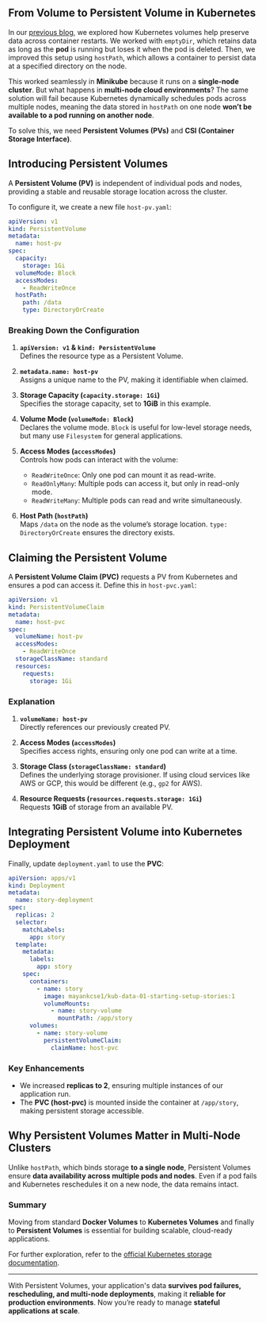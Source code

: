 ## From Volume to Persistent Volume in Kubernetes

In our [previous blog](https://dev.to/mayankcse/managing-data-volumes-in-kubernetes-1d93), we explored how Kubernetes volumes help preserve data across container restarts. We worked with `emptyDir`, which retains data as long as the **pod** is running but loses it when the pod is deleted. Then, we improved this setup using `hostPath`, which allows a container to persist data at a specified directory on the node.

This worked seamlessly in **Minikube** because it runs on a **single-node cluster**. But what happens in **multi-node cloud environments**? The same solution will fail because Kubernetes dynamically schedules pods across multiple nodes, meaning the data stored in `hostPath` on one node **won’t be available to a pod running on another node**.

To solve this, we need **Persistent Volumes (PVs)** and **CSI (Container Storage Interface)**. 

## **Introducing Persistent Volumes**

A **Persistent Volume (PV)** is independent of individual pods and nodes, providing a stable and reusable storage location across the cluster. 

To configure it, we create a new file `host-pv.yaml`:

```yaml
apiVersion: v1
kind: PersistentVolume
metadata:
  name: host-pv
spec:
  capacity:
    storage: 1Gi
  volumeMode: Block
  accessModes:
    - ReadWriteOnce
  hostPath:
    path: /data
    type: DirectoryOrCreate
```

### **Breaking Down the Configuration**

1. **`apiVersion: v1` & `kind: PersistentVolume`**  
   Defines the resource type as a Persistent Volume.

2. **`metadata.name: host-pv`**  
   Assigns a unique name to the PV, making it identifiable when claimed.

3. **Storage Capacity (`capacity.storage: 1Gi`)**  
   Specifies the storage capacity, set to **1GiB** in this example.

4. **Volume Mode (`volumeMode: Block`)**  
   Declares the volume mode. `Block` is useful for low-level storage needs, but many use `Filesystem` for general applications.

5. **Access Modes (`accessModes`)**  
   Controls how pods can interact with the volume:
   - `ReadWriteOnce`: Only one pod can mount it as read-write.
   - `ReadOnlyMany`: Multiple pods can access it, but only in read-only mode.
   - `ReadWriteMany`: Multiple pods can read and write simultaneously.

6. **Host Path (`hostPath`)**  
   Maps `/data` on the node as the volume’s storage location. `type: DirectoryOrCreate` ensures the directory exists.

## **Claiming the Persistent Volume**

A **Persistent Volume Claim (PVC)** requests a PV from Kubernetes and ensures a pod can access it. Define this in `host-pvc.yaml`:

```yaml
apiVersion: v1
kind: PersistentVolumeClaim
metadata:
  name: host-pvc
spec:
  volumeName: host-pv
  accessModes:
    - ReadWriteOnce
  storageClassName: standard
  resources:
    requests:
      storage: 1Gi
```

### **Explanation**
1. **`volumeName: host-pv`**  
   Directly references our previously created PV.

2. **Access Modes (`accessModes`)**  
   Specifies access rights, ensuring only one pod can write at a time.

3. **Storage Class (`storageClassName: standard`)**  
   Defines the underlying storage provisioner. If using cloud services like AWS or GCP, this would be different (e.g., `gp2` for AWS).

4. **Resource Requests (`resources.requests.storage: 1Gi`)**  
   Requests **1GiB** of storage from an available PV.

## **Integrating Persistent Volume into Kubernetes Deployment**

Finally, update `deployment.yaml` to use the **PVC**:

```yaml
apiVersion: apps/v1
kind: Deployment
metadata:
  name: story-deployment
spec:
  replicas: 2
  selector:
    matchLabels:
      app: story
  template:
    metadata:
      labels:
        app: story
    spec:
      containers:
        - name: story
          image: mayankcse1/kub-data-01-starting-setup-stories:1
          volumeMounts:
            - name: story-volume
              mountPath: /app/story
      volumes:
        - name: story-volume
          persistentVolumeClaim:
            claimName: host-pvc
```

### **Key Enhancements**
- We increased **replicas to 2**, ensuring multiple instances of our application run.
- The **PVC (host-pvc)** is mounted inside the container at `/app/story`, making persistent storage accessible.

## **Why Persistent Volumes Matter in Multi-Node Clusters**

Unlike `hostPath`, which binds storage **to a single node**, Persistent Volumes ensure **data availability across multiple pods and nodes**. Even if a pod fails and Kubernetes reschedules it on a new node, the data remains intact.

### **Summary**

Moving from standard **Docker Volumes** to **Kubernetes Volumes** and finally to **Persistent Volumes** is essential for building scalable, cloud-ready applications. 

For further exploration, refer to the [official Kubernetes storage documentation](https://kubernetes.io/docs/concepts/storage/volumes/). 

---
With Persistent Volumes, your application's data **survives pod failures, rescheduling, and multi-node deployments**, making it **reliable for production environments**. Now you’re ready to manage **stateful applications at scale**.